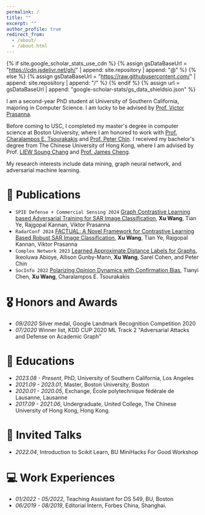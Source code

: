 ```yaml
---
permalink: /
title: ""
excerpt: ""
author_profile: true
redirect_from: 
  - /about/
  - /about.html
---
```


{% if site.google_scholar_stats_use_cdn %}
{% assign gsDataBaseUrl = "https://cdn.jsdelivr.net/gh/" | append: site.repository | append: "@" %}
{% else %}
{% assign gsDataBaseUrl = "https://raw.githubusercontent.com/" | append: site.repository | append: "/" %}
{% endif %}
{% assign url = gsDataBaseUrl | append: "google-scholar-stats/gs_data_shieldsio.json" %}

<span class='anchor' id='about-me'></span>

I am a second-year PhD student at University of Southern California, majoring in Computer Science. I am lucky to be advised by [Prof. Victor Prasanna](https://sites.usc.edu/prasanna/). 

Before coming to USC, I completed my master's degree in computer science at Boston University, where I am honored to work with [Prof. Charalampos E. Tsourakakis](https://www.bu.edu/cs/profiles/charalampos-tsourakakis/)  and [Prof. Peter Chin](https://engineering.dartmouth.edu/community/faculty/peter-chin). I received my bachelor's degree from The Chinese University of Hong Kong, where I am advised by Prof. [LIEW Soung Chang](https://www.ie.cuhk.edu.hk/faculty/liew-soung-chang/) and [Prof. James Cheng](https://www.cse.cuhk.edu.hk/~jcheng/).

My research interests include data mining, graph neural network, and adversarial machine learning. 

# 📝 Publications 

- ``SPIE Defense + Commercial Sensing 2024`` [Graph Contrastive Learning based Adversarial Training for SAR Image Classification](https://doi.org/10.1117/12.3014067), **Xu Wang**, Tian Ye, Rajgopal Kannan, Viktor Prasanna
- ``RadarConf 2024`` [FACTUAL: A Novel Framework for Contrastive Learning Based Robust SAR Image Classification](https://arxiv.org/html/2404.03225v1), **Xu Wang**, Tian Ye, Rajgopal Kannan, Viktor Prasanna
- ``Complex Network 2023`` [Learned Approximate Distance Labels for Graphs](https://link.springer.com/chapter/10.1007/978-3-031-53468-3_29), Ikeoluwa Abioye, Allison Gunby-Mann, **Xu Wang**, Sarel Cohen, and Peter Chin
- ``SocInfo 2022`` [Polarizing Opinion Dynamics with Confirmation Bias](https://link.springer.com/chapter/10.1007/978-3-031-19097-1_9), Tianyi Chen, **Xu Wang**, Charalampos E. Tsourakakis

# 🎖 Honors and Awards

- *09/2020* Silver medal, Google Landmark Recognition Competition 2020
- *07/2020* Winner list, KDD CUP 2020 ML Track 2 "Adversarial Attacks and Defense on Academic Graph"

# 📖 Educations
- *2023.08 - Present*, PhD, University of Southern California, Los Angeles
- *2021.09 - 2023.01*, Master, Boston University, Boston
- *2020.01 - 2020.05*, Exchange,  École polytechnique fédérale de Lausanne, Lausanne
- *2017.09 - 2021.06*, Undergraduate, United College, The Chinese University of Hong Kong, Hong Kong.

# 💬 Invited Talks
- *2022.04*, Introduction to Scikit Learn, BU MiniHacks For Good Workshop

# 💻 Work Experiences
- *01/2022 - 05/2022*, Teaching Assistant for DS 549, BU, Boston
- *06/2019 - 08/2019*, Editorial Intern, Forbes China, Shanghai.
